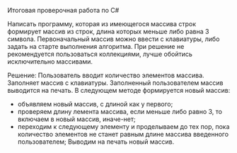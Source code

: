 Итоговая проверочная работа по C#

Написать программу, которая из имеющегося массива строк формирует массив из строк, длина которых меньше либо равна 3 символа. Первоначальный массив можно ввести с клавиатуры, либо задать на старте выполнения алгоритма. При решение не рекомендуется пользоваться коллекциями, лучше обойтись исключительно массивами.

Решение:
Пользователь вводит количество элементов массива. Заполняет массив с клавиатуры. Заполненный пользователем массив выводится на печать. В следующем методе формируется новый массив: 
- объявляем новый массив, с длиной как у первого;
- проверяем длину лемента массива, если меньше либо равно 3, то включаем в новый массив, иначе-нет;  
- переходим к следующему элементу и проделываем до тех пор, пока количество элементов не станет равным длине массива введенного пользователем;
Выводим на печать новый массив.
